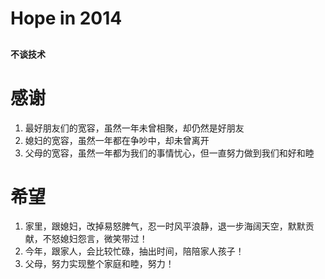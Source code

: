# Hope in 2014 #
##
**不谈技术**

# 感谢 #
1. 最好朋友们的宽容，虽然一年未曾相聚，却仍然是好朋友
1. 媳妇的宽容，虽然一年都在争吵中，却未曾离开
1. 父母的宽容，虽然一年都为我们的事情忧心，但一直努力做到我们和好和睦

# 希望 #
1. 家里，跟媳妇，改掉易怒脾气，忍一时风平浪静，退一步海阔天空，默默贡献，不怒媳妇怨言，微笑带过！
1. 今年，跟家人，会比较忙碌，抽出时间，陪陪家人孩子！
1. 父母，努力实现整个家庭和睦，努力！